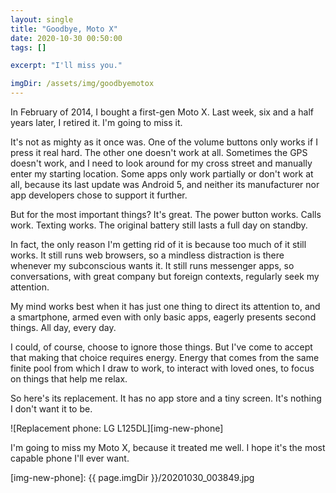 ```yaml
---
layout: single
title: "Goodbye, Moto X"
date: 2020-10-30 00:50:00
tags: []

excerpt: "I'll miss you."

imgDir: /assets/img/goodbyemotox
---
```


In February of 2014, I bought a first-gen Moto X. Last week, six and a half years later, I retired it. I'm going to miss it.

It's not as mighty as it once was. One of the volume buttons only works if I press it real hard. The other one doesn't work at all. Sometimes the GPS doesn't work, and I need to look around for my cross street and manually enter my starting location. Some apps only work partially or don't work at all, because its last update was Android 5, and neither its manufacturer nor app developers chose to support it further.

But for the most important things? It's great. The power button works. Calls work. Texting works. The original battery still lasts a full day on standby.

In fact, the only reason I'm getting rid of it is because too much of it still works. It still runs web browsers, so a mindless distraction is there whenever my subconscious wants it. It still runs messenger apps, so conversations, with great company but foreign contexts, regularly seek my attention.

My mind works best when it has just one thing to direct its attention to, and a smartphone, armed even with only basic apps, eagerly presents second things. All day, every day.

I could, of course, choose to ignore those things. But I've come to accept that making that choice requires energy. Energy that comes from the same finite pool from which I draw to work, to interact with loved ones, to focus on things that help me relax.

So here's its replacement. It has no app store and a tiny screen. It's nothing I don't want it to be.

![Replacement phone: LG L125DL][img-new-phone]

I'm going to miss my Moto X, because it treated me well. I hope it's the most capable phone I'll ever want.

[img-new-phone]: {{ page.imgDir }}/20201030_003849.jpg
